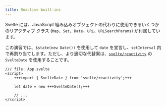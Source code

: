 ```yaml
---
title: Reactive built-ins
---
```


Svelte には、JavaScript 組み込みオブジェクトの代わりに使用できるいくつかのリアクティブ クラス (`Map`、`Set`、`Date`、`URL`、`URLSearchParams`) が付属しています。

この演習では、`$state(new Date())` を使用して `date` を宣言し、`setInterval` 内で再割り当てします。ただし、より適切な代替案は、[`svelte/reactivity`](/docs/svelte/svelte-reactivity) の `SvelteDate` を使用することです。

```svelte
/// file: App.svelte
<script>
	+++import { SvelteDate } from 'svelte/reactivity';+++

	let date = new +++SvelteDate();+++

	// ...
</script>
```
